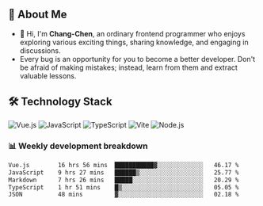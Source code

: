 ## 🤺 About Me

- 👋 Hi, I'm **Chang-Chen**, an ordinary frontend programmer who enjoys exploring various exciting things, sharing knowledge, and engaging in discussions. 
- Every bug is an opportunity for you to become a better developer. Don't be afraid of making mistakes; instead, learn from them and extract valuable lessons.

## 🛠 Technology Stack

![Vue.js](https://img.shields.io/badge/Vue.js-4FC08D?logo=vuedotjs&logoColor=fff&style=flat)
![JavaScript](https://img.shields.io/badge/JavaScript-092E20?logo=javascript&logoColor=fff&style=flat)
![TypeScript](https://img.shields.io/badge/TypeScript-F7DF1E?logo=typescript&logoColor=000&style=flat)
![Vite](https://img.shields.io/badge/Vite-4FC08D?logo=vite&logoColor=fff&style=flat)
![Node.js](https://img.shields.io/badge/Node.js-61DAFB?logo=nodedotjs&logoColor=000&style=flat)

### 📊 Weekly development breakdown

<!--START_SECTION:waka-->

```txt
Vue.js        16 hrs 56 mins  ███████████▓░░░░░░░░░░░░░   46.17 %
JavaScript    9 hrs 27 mins   ██████▒░░░░░░░░░░░░░░░░░░   25.77 %
Markdown      7 hrs 26 mins   █████░░░░░░░░░░░░░░░░░░░░   20.29 %
TypeScript    1 hr 51 mins    █▒░░░░░░░░░░░░░░░░░░░░░░░   05.05 %
JSON          48 mins         ▓░░░░░░░░░░░░░░░░░░░░░░░░   02.18 %
```

<!--END_SECTION:waka-->
